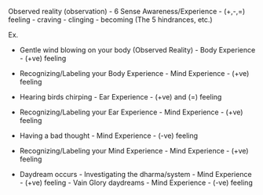 
Observed reality (observation) - 6 Sense Awareness/Experience - (+,-,=) feeling  - craving - clinging - becoming (The 5 hindrances, etc.)


Ex.
- Gentle wind blowing on your body (Observed Reality) - Body Experience - (+ve) feeling
- Recognizing/Labeling your Body Experience - Mind Experience - (+ve) feeling

- Hearing birds chirping - Ear Experience - (+ve) and (=) feeling
- Recognizing/Labeling your Ear Experience - Mind Experience - (+ve) feeling

- Having a bad thought - Mind Experience - (-ve) feeling
- Recognizing/Labeling your Mind Experience - Mind Experience - (+ve) feeling

- Daydream occurs - Investigating the dharma/system - Mind Experience - (+ve) feeling
                 - Vain Glory daydreams - Mind Experience - (-ve) feeling
